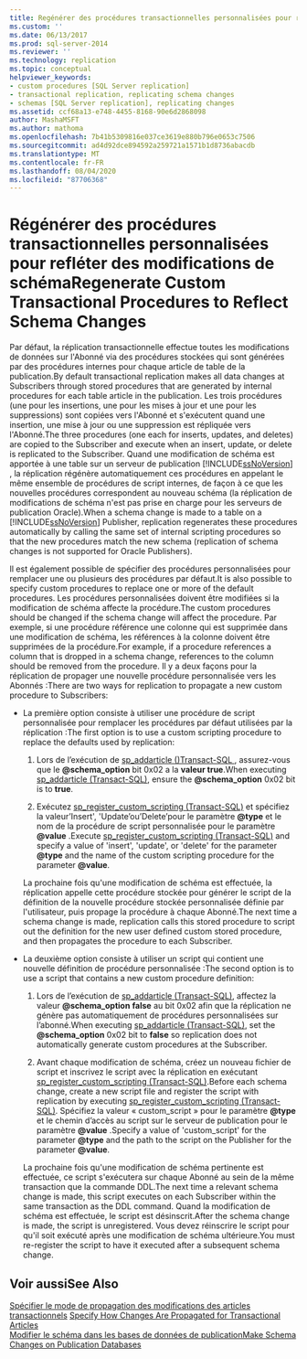 ```yaml
---
title: Regénérer des procédures transactionnelles personnalisées pour refléter des modifications de schéma | Microsoft Docs
ms.custom: ''
ms.date: 06/13/2017
ms.prod: sql-server-2014
ms.reviewer: ''
ms.technology: replication
ms.topic: conceptual
helpviewer_keywords:
- custom procedures [SQL Server replication]
- transactional replication, replicating schema changes
- schemas [SQL Server replication], replicating changes
ms.assetid: ccf68a13-e748-4455-8168-90e6d2868098
author: MashaMSFT
ms.author: mathoma
ms.openlocfilehash: 7b41b5309816e037ce3619e880b796e0653c7506
ms.sourcegitcommit: ad4d92dce894592a259721a1571b1d8736abacdb
ms.translationtype: MT
ms.contentlocale: fr-FR
ms.lasthandoff: 08/04/2020
ms.locfileid: "87706368"
---
```

# <a name="regenerate-custom-transactional-procedures-to-reflect-schema-changes"></a><span data-ttu-id="334c2-102">Régénérer des procédures transactionnelles personnalisées pour refléter des modifications de schéma</span><span class="sxs-lookup"><span data-stu-id="334c2-102">Regenerate Custom Transactional Procedures to Reflect Schema Changes</span></span>
  <span data-ttu-id="334c2-103">Par défaut, la réplication transactionnelle effectue toutes les modifications de données sur l'Abonné via des procédures stockées qui sont générées par des procédures internes pour chaque article de table de la publication.</span><span class="sxs-lookup"><span data-stu-id="334c2-103">By default transactional replication makes all data changes at Subscribers through stored procedures that are generated by internal procedures for each table article in the publication.</span></span> <span data-ttu-id="334c2-104">Les trois procédures (une pour les insertions, une pour les mises à jour et une pour les suppressions) sont copiées vers l'Abonné et s'exécutent quand une insertion, une mise à jour ou une suppression est répliquée vers l'Abonné.</span><span class="sxs-lookup"><span data-stu-id="334c2-104">The three procedures (one each for inserts, updates, and deletes) are copied to the Subscriber and execute when an insert, update, or delete is replicated to the Subscriber.</span></span> <span data-ttu-id="334c2-105">Quand une modification de schéma est apportée à une table sur un serveur de publication [!INCLUDE[ssNoVersion](../../../includes/ssnoversion-md.md)] , la réplication régénère automatiquement ces procédures en appelant le même ensemble de procédures de script internes, de façon à ce que les nouvelles procédures correspondent au nouveau schéma (la réplication de modifications de schéma n'est pas prise en charge pour les serveurs de publication Oracle).</span><span class="sxs-lookup"><span data-stu-id="334c2-105">When a schema change is made to a table on a [!INCLUDE[ssNoVersion](../../../includes/ssnoversion-md.md)] Publisher, replication regenerates these procedures automatically by calling the same set of internal scripting procedures so that the new procedures match the new schema (replication of schema changes is not supported for Oracle Publishers).</span></span>  
  
 <span data-ttu-id="334c2-106">Il est également possible de spécifier des procédures personnalisées pour remplacer une ou plusieurs des procédures par défaut.</span><span class="sxs-lookup"><span data-stu-id="334c2-106">It is also possible to specify custom procedures to replace one or more of the default procedures.</span></span> <span data-ttu-id="334c2-107">Les procédures personnalisées doivent être modifiées si la modification de schéma affecte la procédure.</span><span class="sxs-lookup"><span data-stu-id="334c2-107">The custom procedures should be changed if the schema change will affect the procedure.</span></span> <span data-ttu-id="334c2-108">Par exemple, si une procédure référence une colonne qui est supprimée dans une modification de schéma, les références à la colonne doivent être supprimées de la procédure.</span><span class="sxs-lookup"><span data-stu-id="334c2-108">For example, if a procedure references a column that is dropped in a schema change, references to the column should be removed from the procedure.</span></span> <span data-ttu-id="334c2-109">Il y a deux façons pour la réplication de propager une nouvelle procédure personnalisée vers les Abonnés :</span><span class="sxs-lookup"><span data-stu-id="334c2-109">There are two ways for replication to propagate a new custom procedure to Subscribers:</span></span>  
  
-   <span data-ttu-id="334c2-110">La première option consiste à utiliser une procédure de script personnalisée pour remplacer les procédures par défaut utilisées par la réplication :</span><span class="sxs-lookup"><span data-stu-id="334c2-110">The first option is to use a custom scripting procedure to replace the defaults used by replication:</span></span>  
  
    1.  <span data-ttu-id="334c2-111">Lors de l’exécution de [sp_addarticle &#40;&#41;Transact-SQL ](/sql/relational-databases/system-stored-procedures/sp-addarticle-transact-sql), assurez-vous que le **@schema_option** bit 0x02 a la **valeur true**.</span><span class="sxs-lookup"><span data-stu-id="334c2-111">When executing [sp_addarticle &#40;Transact-SQL&#41;](/sql/relational-databases/system-stored-procedures/sp-addarticle-transact-sql), ensure the **@schema_option** 0x02 bit is to **true**.</span></span>  
  
    2.  <span data-ttu-id="334c2-112">Exécutez [sp_register_custom_scripting &#40;Transact-SQL&#41;](/sql/relational-databases/system-stored-procedures/sp-register-custom-scripting-transact-sql) et spécifiez la valeur’Insert', 'Update’ou’Delete’pour le paramètre **@type** et le nom de la procédure de script personnalisée pour le paramètre **@value** .</span><span class="sxs-lookup"><span data-stu-id="334c2-112">Execute [sp_register_custom_scripting &#40;Transact-SQL&#41;](/sql/relational-databases/system-stored-procedures/sp-register-custom-scripting-transact-sql) and specify a value of 'insert', 'update', or 'delete' for the parameter **@type** and the name of the custom scripting procedure for the parameter **@value**.</span></span>  
  
     <span data-ttu-id="334c2-113">La prochaine fois qu'une modification de schéma est effectuée, la réplication appelle cette procédure stockée pour générer le script de la définition de la nouvelle procédure stockée personnalisée définie par l'utilisateur, puis propage la procédure à chaque Abonné.</span><span class="sxs-lookup"><span data-stu-id="334c2-113">The next time a schema change is made, replication calls this stored procedure to script out the definition for the new user defined custom stored procedure, and then propagates the procedure to each Subscriber.</span></span>  
  
-   <span data-ttu-id="334c2-114">La deuxième option consiste à utiliser un script qui contient une nouvelle définition de procédure personnalisée :</span><span class="sxs-lookup"><span data-stu-id="334c2-114">The second option is to use a script that contains a new custom procedure definition:</span></span>  
  
    1.  <span data-ttu-id="334c2-115">Lors de l’exécution de [sp_addarticle &#40;Transact-SQL&#41;](/sql/relational-databases/system-stored-procedures/sp-addarticle-transact-sql), affectez la valeur **@schema_option** **false** au bit 0x02 afin que la réplication ne génère pas automatiquement de procédures personnalisées sur l’abonné.</span><span class="sxs-lookup"><span data-stu-id="334c2-115">When executing [sp_addarticle &#40;Transact-SQL&#41;](/sql/relational-databases/system-stored-procedures/sp-addarticle-transact-sql), set the **@schema_option** 0x02 bit to **false** so replication does not automatically generate custom procedures at the Subscriber.</span></span>  
  
    2.  <span data-ttu-id="334c2-116">Avant chaque modification de schéma, créez un nouveau fichier de script et inscrivez le script avec la réplication en exécutant [sp_register_custom_scripting &#40;Transact-SQL&#41;](/sql/relational-databases/system-stored-procedures/sp-register-custom-scripting-transact-sql).</span><span class="sxs-lookup"><span data-stu-id="334c2-116">Before each schema change, create a new script file and register the script with replication by executing [sp_register_custom_scripting &#40;Transact-SQL&#41;](/sql/relational-databases/system-stored-procedures/sp-register-custom-scripting-transact-sql).</span></span> <span data-ttu-id="334c2-117">Spécifiez la valeur « custom_script » pour le paramètre **@type** et le chemin d’accès au script sur le serveur de publication pour le paramètre **@value** .</span><span class="sxs-lookup"><span data-stu-id="334c2-117">Specify a value of 'custom_script' for the parameter **@type** and the path to the script on the Publisher for the parameter **@value**.</span></span>  
  
     <span data-ttu-id="334c2-118">La prochaine fois qu'une modification de schéma pertinente est effectuée, ce script s'exécutera sur chaque Abonné au sein de la même transaction que la commande DDL.</span><span class="sxs-lookup"><span data-stu-id="334c2-118">The next time a relevant schema change is made, this script executes on each Subscriber within the same transaction as the DDL command.</span></span> <span data-ttu-id="334c2-119">Quand la modification de schéma est effectuée, le script est désinscrit.</span><span class="sxs-lookup"><span data-stu-id="334c2-119">After the schema change is made, the script is unregistered.</span></span> <span data-ttu-id="334c2-120">Vous devez réinscrire le script pour qu'il soit exécuté après une modification de schéma ultérieure.</span><span class="sxs-lookup"><span data-stu-id="334c2-120">You must re-register the script to have it executed after a subsequent schema change.</span></span>  
  
## <a name="see-also"></a><span data-ttu-id="334c2-121">Voir aussi</span><span class="sxs-lookup"><span data-stu-id="334c2-121">See Also</span></span>  
 <span data-ttu-id="334c2-122">[Spécifier le mode de propagation des modifications des articles transactionnels](transactional-articles-specify-how-changes-are-propagated.md) </span><span class="sxs-lookup"><span data-stu-id="334c2-122">[Specify How Changes Are Propagated for Transactional Articles](transactional-articles-specify-how-changes-are-propagated.md) </span></span>  
 [<span data-ttu-id="334c2-123">Modifier le schéma dans les bases de données de publication</span><span class="sxs-lookup"><span data-stu-id="334c2-123">Make Schema Changes on Publication Databases</span></span>](../publish/make-schema-changes-on-publication-databases.md)  
  
  
